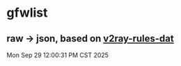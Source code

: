 # gfwlist
## raw -> json, based on [v2ray-rules-dat](https://github.com/Loyalsoldier/v2ray-rules-dat)
Mon Sep 29 12:00:31 PM CST 2025

